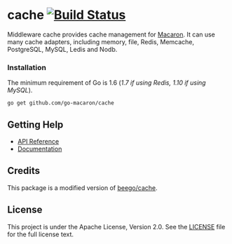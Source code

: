 # cache [![Build Status](https://travis-ci.org/go-macaron/cache.svg?branch=master)](https://travis-ci.org/go-macaron/cache)

Middleware cache provides cache management for [Macaron](https://github.com/go-macaron/macaron). It can use many cache adapters, including memory, file, Redis, Memcache, PostgreSQL, MySQL, Ledis and Nodb.

### Installation

The minimum requirement of Go is 1.6 (*1.7 if using Redis, 1.10 if using MySQL*).

	go get github.com/go-macaron/cache

## Getting Help

- [API Reference](https://gowalker.org/github.com/go-macaron/cache)
- [Documentation](https://go-macaron.com/middlewares/cache)

## Credits

This package is a modified version of [beego/cache](https://github.com/astaxie/beego/tree/master/cache).

## License

This project is under the Apache License, Version 2.0. See the [LICENSE](LICENSE) file for the full license text.
